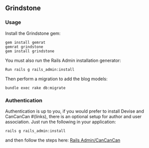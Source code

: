 ## Grindstone

### Usage
Install the Grindstone gem:
```
gem install gemrat
gemrat grindstone
gem install grindstone
```
You must also run the Rails Admin installation generator:
```
Run rails g rails_admin:install
```
Then perform a migration to add the blog models:
```
bundle exec rake db:migrate
```

### Authentication
Authentication is up to you, if you would prefer to install Devise and CanCanCan #(links), there is an optional setup for author and user association.
Just run the following in your application:
```
rails g rails_admin:install
```
and then follow the steps here: [Rails Admin/CanCanCan](https://github.com/sferik/rails_admin/wiki/Cancancan)
